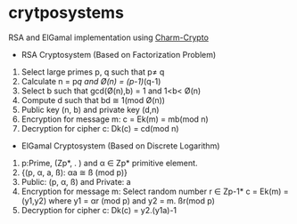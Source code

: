 # crytposystems
RSA and ElGamal implementation using [Charm-Crypto](https://jhuisi.github.io/charm/)
* RSA Cryptosystem (Based on Factorization Problem)
1.   Select large primes p, q such that p≠ q
2.   Calculate n = p*q and Ø(n) = (p-1)*(q-1)
3.   Select b such that gcd(Ø(n),b) = 1 and 1<b< Ø(n)
4.   Compute d such that bd ≅ 1(mod Ø(n))
5.   Public key (n, b) and private key (d,n)
6.   Encryption for message m: c = Ek(m) = mb(mod n)
7.   Decryption for cipher c: Dk(c) = cd(mod n)

* ElGamal Cryptosystem (Based on Discrete Logarithm)
1.   p:Prime, (Zp*, . ) and α ∈ Zp* primitive element.
2.   {(p, α, a, ß): αa ≅ ß (mod p)}
3.   Public: (p, α, ß) and Private: a
4.   Encryption for message m: Select random number r ∈ Zp-1* 
       c = Ek(m) = (y1,y2) where y1 = αr (mod p) and y2 = m. ßr(mod p)
5.   Decryption for cipher c: Dk(c) = y2.(y1a)-1
